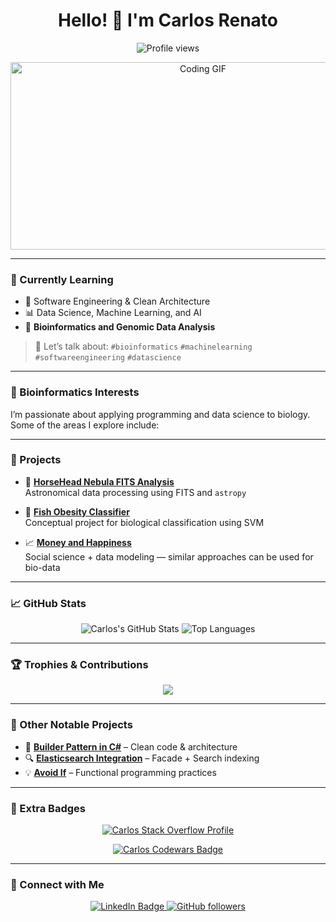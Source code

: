 <!-- Header Greeting -->
<h1 align="center">Hello! 👋 I'm Carlos Renato</h1>

<p align="center">
  <img src="https://komarev.com/ghpvc/?username=carsimoes&color=blue&style=flat-square" alt="Profile views"/>
</p>

<!-- Hero GIF -->
<div align="center">
  <img src="https://media.giphy.com/media/dWesBcTLavkZuG35MI/giphy.gif" width="600" height="300" alt="Coding GIF" />
</div>

---

### 🌱 Currently Learning

- 🧱 Software Engineering & Clean Architecture
- 📊 Data Science, Machine Learning, and AI
- 🧬 **Bioinformatics and Genomic Data Analysis**

> 💬 Let’s talk about: `#bioinformatics` `#machinelearning` `#softwareengineering` `#datascience`

---

### 🧬 Bioinformatics Interests

I’m passionate about applying programming and data science to biology. Some of the areas I explore include:


---

### 🔬 Projects

- 🧠 **[HorseHead Nebula FITS Analysis](https://github.com/carsimoes/brightest-pixel-horsehead)**  
  Astronomical data processing using FITS and `astropy`

- 🧬 **[Fish Obesity Classifier](https://github.com/carsimoes/FishObesity)**  
  Conceptual project for biological classification using SVM

- 📈 **[Money and Happiness](https://github.com/carsimoes/MoneyAndHappiness)**  
  Social science + data modeling — similar approaches can be used for bio-data


---

### 📈 GitHub Stats

<div align="center">
  <img src="https://github-readme-stats.vercel.app/api?username=carsimoes&show_icons=true&theme=radical" alt="Carlos's GitHub Stats" />
  <img src="https://github-readme-stats.vercel.app/api/top-langs/?username=carsimoes&layout=compact&theme=tokyonight" alt="Top Languages" />
</div>

---

### 🏆 Trophies & Contributions

<p align="center">
  <img src="https://github-profile-trophy.vercel.app/?username=carsimoes&theme=juicyfresh&no-bg=true" />
</p>

---

### 🔧 Other Notable Projects

- 🧱 **[Builder Pattern in C#](https://github.com/carsimoes/design-pattern-builder)** – Clean code & architecture
- 🔍 **[Elasticsearch Integration](https://github.com/carsimoes/Elasticsearch_Indice_Worker)** – Facade + Search indexing
- 💡 **[Avoid If](https://github.com/carsimoes/avoid-if)** – Functional programming practices

---

### 🧠 Extra Badges

<p align="center">
  <a href="https://stackoverflow.com/users/6297528/carlos">
    <img src="https://github-readme-stackoverflow.vercel.app/?userID=6297528" alt="Carlos Stack Overflow Profile" />
  </a>
</p>

<p align="center">
  <a href="https://www.codewars.com/users/carsimoes">
    <img src="https://www.codewars.com/users/carsimoes/badges/large" alt="Carlos Codewars Badge" />
  </a>
</p>

---

### 🤝 Connect with Me

<p align="center">
  <a href="https://www.linkedin.com/in/carlosrenatosimoes">
    <img src="https://img.shields.io/badge/LinkedIn-Profile-informational?style=flat&logo=linkedin&logoColor=white&color=0D76A8" alt="LinkedIn Badge" />
  </a>
  <a href="https://github.com/carsimoes">
    <img src="https://img.shields.io/github/followers/carsimoes?color=236ad3&style=flat&logo=github&label=Follow" alt="GitHub followers" />
  </a>
</p>
